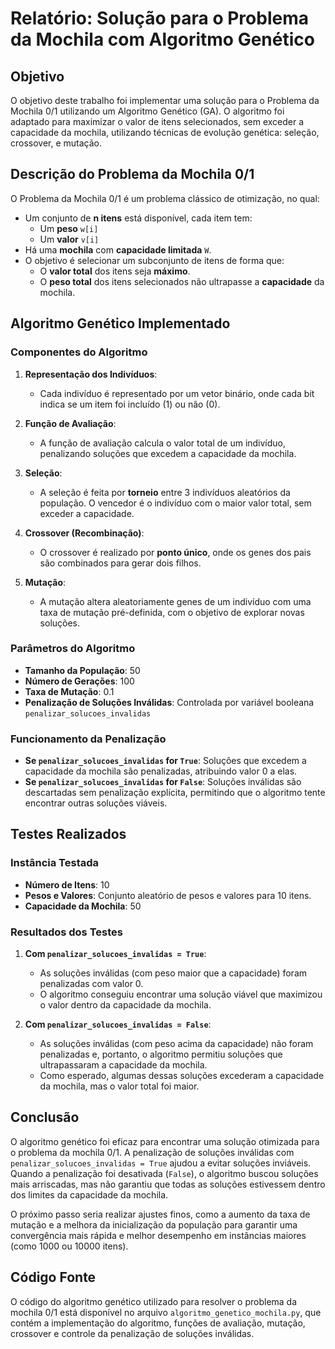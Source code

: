 # Relatório: Solução para o Problema da Mochila com Algoritmo Genético

## Objetivo

O objetivo deste trabalho foi implementar uma solução para o Problema da Mochila 0/1 utilizando um Algoritmo Genético (GA). O algoritmo foi adaptado para maximizar o valor de itens selecionados, sem exceder a capacidade da mochila, utilizando técnicas de evolução genética: seleção, crossover, e mutação.

## Descrição do Problema da Mochila 0/1

O Problema da Mochila 0/1 é um problema clássico de otimização, no qual:

- Um conjunto de **n itens** está disponível, cada item tem:
  - Um **peso** `w[i]`
  - Um **valor** `v[i]`
- Há uma **mochila** com **capacidade limitada** `W`.
- O objetivo é selecionar um subconjunto de itens de forma que:
  - O **valor total** dos itens seja **máximo**.
  - O **peso total** dos itens selecionados não ultrapasse a **capacidade** da mochila.

## Algoritmo Genético Implementado

### Componentes do Algoritmo

1. **Representação dos Indivíduos**:
   - Cada indivíduo é representado por um vetor binário, onde cada bit indica se um item foi incluído (1) ou não (0).
   
2. **Função de Avaliação**:
   - A função de avaliação calcula o valor total de um indivíduo, penalizando soluções que excedem a capacidade da mochila.
   
3. **Seleção**:
   - A seleção é feita por **torneio** entre 3 indivíduos aleatórios da população. O vencedor é o indivíduo com o maior valor total, sem exceder a capacidade.

4. **Crossover (Recombinação)**:
   - O crossover é realizado por **ponto único**, onde os genes dos pais são combinados para gerar dois filhos.

5. **Mutação**:
   - A mutação altera aleatoriamente genes de um indivíduo com uma taxa de mutação pré-definida, com o objetivo de explorar novas soluções.

### Parâmetros do Algoritmo
- **Tamanho da População**: 50
- **Número de Gerações**: 100
- **Taxa de Mutação**: 0.1
- **Penalização de Soluções Inválidas**: Controlada por variável booleana `penalizar_solucoes_invalidas`

### Funcionamento da Penalização
- **Se `penalizar_solucoes_invalidas` for `True`**: Soluções que excedem a capacidade da mochila são penalizadas, atribuindo valor 0 a elas.
- **Se `penalizar_solucoes_invalidas` for `False`**: Soluções inválidas são descartadas sem penalização explícita, permitindo que o algoritmo tente encontrar outras soluções viáveis.

## Testes Realizados

### Instância Testada
- **Número de Itens**: 10
- **Pesos e Valores**: Conjunto aleatório de pesos e valores para 10 itens.
- **Capacidade da Mochila**: 50

### Resultados dos Testes

1. **Com `penalizar_solucoes_invalidas = True`**:
   - As soluções inválidas (com peso maior que a capacidade) foram penalizadas com valor 0.
   - O algoritmo conseguiu encontrar uma solução viável que maximizou o valor dentro da capacidade da mochila.

2. **Com `penalizar_solucoes_invalidas = False`**:
   - As soluções inválidas (com peso acima da capacidade) não foram penalizadas e, portanto, o algoritmo permitiu soluções que ultrapassaram a capacidade da mochila.
   - Como esperado, algumas dessas soluções excederam a capacidade da mochila, mas o valor total foi maior.

## Conclusão

O algoritmo genético foi eficaz para encontrar uma solução otimizada para o problema da mochila 0/1. A penalização de soluções inválidas com `penalizar_solucoes_invalidas = True` ajudou a evitar soluções inviáveis. Quando a penalização foi desativada (`False`), o algoritmo buscou soluções mais arriscadas, mas não garantiu que todas as soluções estivessem dentro dos limites da capacidade da mochila.

O próximo passo seria realizar ajustes finos, como a aumento da taxa de mutação e a melhora da inicialização da população para garantir uma convergência mais rápida e melhor desempenho em instâncias maiores (como 1000 ou 10000 itens).

## Código Fonte

O código do algoritmo genético utilizado para resolver o problema da mochila 0/1 está disponível no arquivo `algoritmo_genetico_mochila.py`, que contém a implementação do algoritmo, funções de avaliação, mutação, crossover e controle da penalização de soluções inválidas.